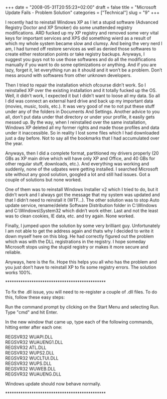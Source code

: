 +++
date = "2008-05-31T20:55:23+02:00"
draft = false
title = "Microsoft Update Fails - Problem Solution"
categories = ["Technical"]
slug = "9"
+++

I recently had to reinstall Windows XP as I let a stupid software (Advanced Registry Doctor and XP Smoker) do some unattended registry modifications. ARD fucked up my XP registry and removed some very vital keys for important services and XPS did something wierd as a result of which my whole system became slow and clumsy. And being the very nerd I am, I had turned off restore services as well as denied those softwares to create either restoration points or take registry backups. Anyways, I suggest you guys not to use those softwares and do all the modifications manually if you want to do some optimizations or anything. And if you are lazy, forget it, let everything run as it should and it won’t be a problem. Don’t mess around with softwares from other unknown developers.

Then I tried to repair the installation which ofcourse didn’t work. So I reinstalled XP over the existing installation and it totally fucked up the OS. Well, it didn’t work, I expected it but I didn’t want to loose all my data. So all I did was connect an external hard drive and back up my important data (movies, music, tools, etc.). It was very good of me to not put these stuff under any of the folders in Documents And Settings. Another advice to you all, don’t put data under that directory or under your profile, it easily gets messed up. By the way, when I reinstalled over the same installation, Windows XP deleted all my former rights and made those profiles and data under it inaccessible. So in reality I lost some files which I had downloaded just a day before. Not to say all the bookmarks that I had accumulated over the year.

Anyways, then I did a complete format, partitioned my drivers properly (20 GBs as XP main drive which will have only XP and Office, and 40 GBs for other regular stuff, downloads, etc.). And everything was working and suddenly, none of the udpates were getting installed. I searched Microsoft site without any good solution, googled a lot and still had issues. Got a couple of solutions but none worked.

One of them was to reinstall Windows Installer v2 which I tried to do, but it didn’t work and I always got the message that my system was updated and that I didn’t need to reinstall it (WTF…). The other solution was to stop Auto update service, rename/delete Software Distribution folder in C:\\Windows and C:\\Windows\\System32 which didn’t work either. Last and not the least was to clean cookies, IE data, etc. and try again. None worked.

Finally, I jumped upon the solution by some very brilliant guy. Unfortunately I am not able to get the address again and thats why I decided to write it down myself here on this blog. He had correctly figured out the problem which was with the DLL registrations in the registry. I hope someday Microsoft stops using the stupid registry or makes it more secure and reliable.

Anyways, here is the fix. Hope this helps you all who has the problem and you just don’t have to reinstall XP to fix some registry errors. The solution works 100%.

\*\*\*\*\*\*\*\*\*\*\*\*\*\*\*\*\*\*\*\*\*\*\*\*\*\*\*\*\*\*\*\*\*\*\*\*\*\*\*\*\*\*\*\*\*\*

To fix the .dll issue, you will need to re-register a couple of .dll files. To do this, follow these easy steps:

Run the command prompt by clicking on the Start Menu and selecting Run. Type "cmd" and hit Enter.

In the new window that came up, type each of the following commands, hitting enter after each one:

REGSVR32 WUAPI.DLL  
REGSVR32 WUAUENG1.DLL  
REGSVR32 ATL.DLL  
REGSVR32 WUPS2.DLL  
REGSVR32 WUCLTUI.DLL  
REGSVR32 WUPS.DLL  
REGSVR32 WUWEB.DLL  
REGSVR32 WUAUENG.DLL

Windows update should now behave normally.

\*\*\*\*\*\*\*\*\*\*\*\*\*\*\*\*\*\*\*\*\*\*\*\*\*\*\*\*\*\*\*\*\*\*\*\*\*\*\*\*\*\*\*\*\*\*